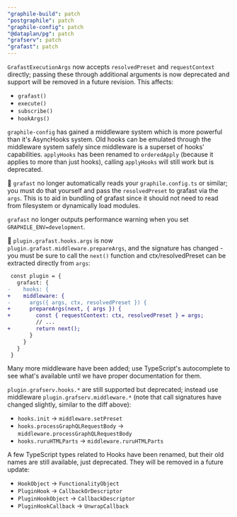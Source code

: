 ```yaml
---
"graphile-build": patch
"postgraphile": patch
"graphile-config": patch
"@dataplan/pg": patch
"grafserv": patch
"grafast": patch
---
```


`GrafastExecutionArgs` now accepts `resolvedPreset` and `requestContext`
directly; passing these through additional arguments is now deprecated and
support will be removed in a future revision. This affects:

- `grafast()`
- `execute()`
- `subscribe()`
- `hookArgs()`

`graphile-config` has gained a middleware system which is more powerful than
it's AsyncHooks system. Old hooks can be emulated through the middleware system
safely since middleware is a superset of hooks' capabilities. `applyHooks` has
been renamed to `orderedApply` (because it applies to more than just hooks),
calling `applyHooks` will still work but is deprecated.

🚨 `grafast` no longer automatically reads your `graphile.config.ts` or similar;
you must do that yourself and pass the `resolvedPreset` to grafast via the
`args`. This is to aid in bundling of grafast since it should not need to read
from filesystem or dynamically load modules.

`grafast` no longer outputs performance warning when you set
`GRAPHILE_ENV=development`.

🚨 `plugin.grafast.hooks.args` is now `plugin.grafast.middleware.prepareArgs`,
and the signature has changed - you must be sure to call the `next()` function
and ctx/resolvedPreset can be extracted directly from `args`:

```diff
 const plugin = {
   grafast: {
-    hooks: {
+    middleware: {
-      args({ args, ctx, resolvedPreset }) {
+      prepareArgs(next, { args }) {
+        const { requestContext: ctx, resolvedPreset } = args;
         // ...
+        return next();
       }
     }
   }
 }
```

Many more middleware have been added; use TypeScript's autocomplete to see
what's available until we have proper documentation for them.

`plugin.grafserv.hooks.*` are still supported but deprecated; instead use
middleware `plugin.grafserv.middleware.*` (note that call signatures have
changed slightly, similar to the diff above):

- `hooks.init` -> `middleware.setPreset`
- `hooks.processGraphQLRequestBody` -> `middleware.processGraphQLRequestBody`
- `hooks.ruruHTMLParts` -> `middleware.ruruHTMLParts`

A few TypeScript types related to Hooks have been renamed, but their old names
are still available, just deprecated. They will be removed in a future update:

- `HookObject` -> `FunctionalityObject`
- `PluginHook` -> `CallbackOrDescriptor`
- `PluginHookObject` -> `CallbackDescriptor`
- `PluginHookCallback` -> `UnwrapCallback`
